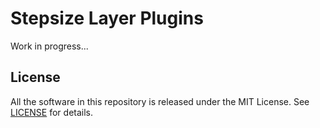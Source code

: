 # Stepsize Layer Plugins

Work in progress...

## License
All the software in this repository is released under the MIT License. See [LICENSE](https://github.com/kiteco/plugins/blob/master/LICENSE) for details.
